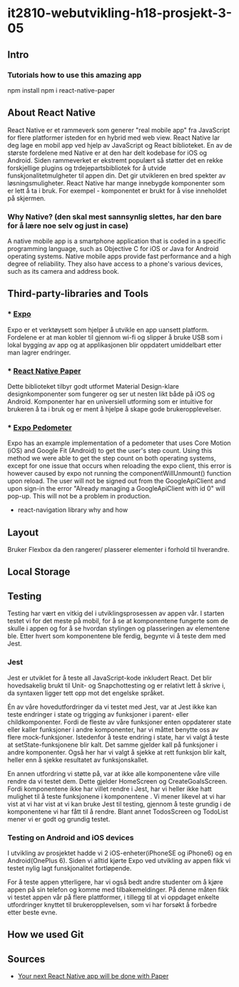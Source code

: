 # it2810-webutvikling-h18-prosjekt-3-05

## Intro
### Tutorials how to use this amazing app
npm install
npm i react-native-paper

## About React Native
React Native er et rammeverk som generer "real mobile app" fra JavaScript for flere platformer isteden for en hybrid med web view. React Native lar deg lage en mobil app ved hjelp av JavaScript og React biblioteket. En av de største fordelene med Native er at den har delt kodebase for iOS og Android. Siden rammeverket er ekstremt populært så støtter det en rekke forskjellige plugins og trdejepartsbibliotek for å utvide funskjonalitetmulgheter til appen din. Det gir utvikleren en bred spekter av løsningsmuligheter.
React Native har mange innebygde komponenter som er lett å ta i bruk. For exempel <View>- komponentet er brukt for å vise inneholdet på skjermen.


### Why Native? (den skal mest sannsynlig slettes, har den bare for å lære noe selv og just in case)
A native mobile app is a smartphone application that is coded in a specific programming language, such as Objective C for iOS or Java for Android operating systems. Native mobile apps provide fast performance and a high degree of reliability. They also have access to a phone's various devices, such as its camera and address book.

## Third-party-libraries and Tools
### * [Expo](https://expo.io/)
Expo er et verktøysett som hjelper å utvikle en app uansett platform. Fordelene er at man kobler til gjennom wi-fi og slipper å bruke USB som i lokal bygging av app og at applikasjonen blir oppdatert umiddelbart etter man lagrer endringer.

### * [React Native Paper](https://callstack.github.io/react-native-paper/index.html)
Dette biblioteket tilbyr godt utformet Material Design-klare designkomponenter som fungerer og ser ut nesten likt både på iOS og Android. Komponenter har en universiell utforming som er intuitive for brukeren å ta i bruk og er ment å hjelpe å skape gode brukeropplevelser.  

### * [Expo Pedometer](https://docs.expo.io/versions/latest/sdk/pedometer)  
Expo has an example implementation of a pedometer that uses Core Motion (iOS) and Google Fit (Android) to get the user's step count. Using this method we were able to get the step count on both operating systems, except for one issue that occurs when reloading the expo client, this error is however caused by expo not running the componentWillUnmount() function upon reload. The user will not be signed out from the GoogleApiClient and upon sign-in the error "Already managing a GoogleApiClient with id 0" will pop-up. This will not be a problem in production.  

- react-navigation library why and how

## Layout
Bruker Flexbox da den rangerer/ plasserer elementer i forhold til hverandre.

## Local Storage

## Testing
Testing har vært en vitkig del i utviklingsprosessen av appen vår. I starten testet vi for det meste på mobil, for å se at komponentene fungerte som de skulle i appen og for å se hvordan stylingen og plasseringen av elementene ble. Etter hvert som komponentene ble ferdig, begynte vi å teste dem med Jest.

### Jest
Jest er utviklet for å teste all JavaScript-kode inkludert React. Det blir hovedsakelig brukt til Unit- og Snapchottesting og er relativt lett å skrive i, da syntaxen ligger tett opp mot det engelske språket.

Én av våre hovedutfordringer da vi testet med Jest, var at Jest ikke kan teste endringer i state og trigging av funksjoner i parent- eller childkomponenter. Fordi de fleste av våre funksjoner enten oppdaterer state eller kaller funksjoner i andre komponenter, har vi måttet benytte oss av flere mock-funksjoner. Istedenfor å teste endring i state, har vi valgt å teste at setState-funksjonene blir kalt. Det samme gjelder kall på funksjoner i andre komponenter. Også her har vi valgt å sjekke at rett funksjon blir kalt, heller enn å sjekke resultatet av funksjonskallet.

En annen utfordring vi støtte på, var at ikke alle komponentene våre ville rendre da vi testet dem. Dette gjelder HomeScreen og CreateGoalsScreen. Fordi komponentene ikke har villet rendre i Jest, har vi heller ikke hatt mulighet til å teste funksjonene i komponentene . Vi mener likevel at vi har vist at vi har vist at vi kan bruke Jest til testing, gjennom å teste grundig i de komponentene vi har fått til å rendre. Blant annet TodosScreen og TodoList mener vi er godt og grundig testet.

### Testing on Android and iOS devices
I utvikling av prosjektet hadde vi 2 iOS-enheter(iPhoneSE og iPhone6) og en Android(OnePlus 6). Siden vi alltid kjørte Expo ved utvikling av appen fikk vi testet nylig lagt funskjonalitet fortløpende.

For å teste appen ytterligere, har vi også bedt andre studenter om å kjøre appen på sin telefon og komme med tilbakemeldinger. På denne måten fikk vi testet appen vår på flere plattformer, i tillegg til at vi oppdaget enkelte utfordringer knyttet til brukeropplevelsen, som vi har forsøkt å forbedre etter beste evne.


## How we used Git

## Sources
* [Your next React Native app will be done with Paper](https://blog.callstack.io/your-next-react-native-app-will-be-done-with-paper-40eebd88be98)
